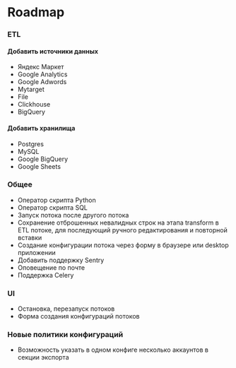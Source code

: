 # Roadmap

### ETL
#### Добавить источники данных

- Яндекс Маркет
- Google Analytics
- Google Adwords
- Mytarget
- File
- Clickhouse
- BigQuery

#### Добавить хранилища

- Postgres
- MySQL
- Google BigQuery
- Google Sheets

### Общее
- Оператор скрипта Python
- Оператор скрипта SQL
- Запуск потока после другого потока
- Сохранение отброшенных невалидных строк на этапа transform в ETL потоке, 
  для последующий ручного редактирования и повторной вставки
- Создание конфигурации потока через форму в браузере или desktop приложении
- Добавить поддержку Sentry
- Оповещение по почте
- Поддержка Celery
  
### UI
- Остановка, перезапуск потоков
- Форма создания конфигураций потоков

### Новые политики конфигураций

- Возможность указать в одном конфиге несколько аккаунтов в секции экспорта
